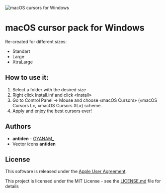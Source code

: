 ![macOS cursors for Windows](https://github.com/antiden/macOS-Sierra-cursors-for-Windows/blob/master/screenshot.jpg)

# macOS cursor pack for Windows

Re-created for different sizes:
- Standart
- Large
- XtraLarge

## How to use it:

1. Select a folder with the desired size
2. Right click Install.inf and click «Install» 
3. Go to Control Panel → Mouse and choose «macOS Cursors» («macOS Cursors L», «macOS Cursors XL») scheme. 
4. Apply and enjoy the best cursors ever!

## Authors

* **antiden** - [GYANAM_](https://github.com/GYANAM-ui)
* Vector icons **antiden**

## License

This software is released under the [Apple User Agreement](http://images.apple.com/legal/sla/docs/OSX1011.pdf).

This project is licensed under the MIT License - see the [LICENSE.md](https://rem.mit-license.org/) file for details
